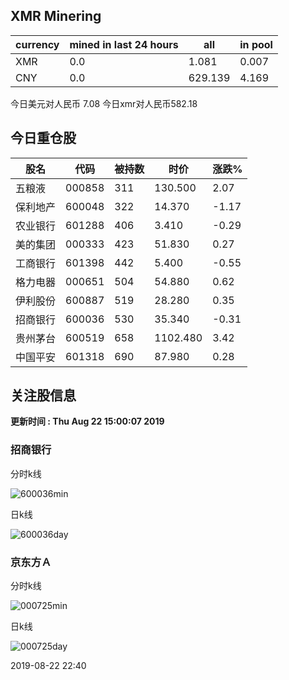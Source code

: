 ## XMR Minering

|currency|mined in last 24 hours|all|in pool|
|---|---|---|---|
|XMR|0.0|1.081|0.007|
|CNY|0.0|629.139|4.169|

今日美元对人民币 7.08	今日xmr对人民币582.18


## 今日重仓股 

|股名|代码|被持数|时价|涨跌%|
|---|---|---|---|---|
|五粮液|000858|311|130.500|2.07|
|保利地产|600048|322|14.370|-1.17|
|农业银行|601288|406|3.410|-0.29|
|美的集团|000333|423|51.830|0.27|
|工商银行|601398|442|5.400|-0.55|
|格力电器|000651|504|54.880|0.62|
|伊利股份|600887|519|28.280|0.35|
|招商银行|600036|530|35.340|-0.31|
|贵州茅台|600519|658|1102.480|3.42|
|中国平安|601318|690|87.980|0.28|

## 关注股信息
**更新时间 : Thu Aug 22 15:00:07 2019**
### 招商银行 
分时k线

![600036min](http://image.sinajs.cn/newchart/min/n/sh600036.gif)

日k线

![600036day](http://image.sinajs.cn/newchart/daily/n/sh600036.gif)

### 京东方Ａ 
分时k线

![000725min](http://image.sinajs.cn/newchart/min/n/sz000725.gif)

日k线

![000725day](http://image.sinajs.cn/newchart/daily/n/sz000725.gif)

2019-08-22 22:40